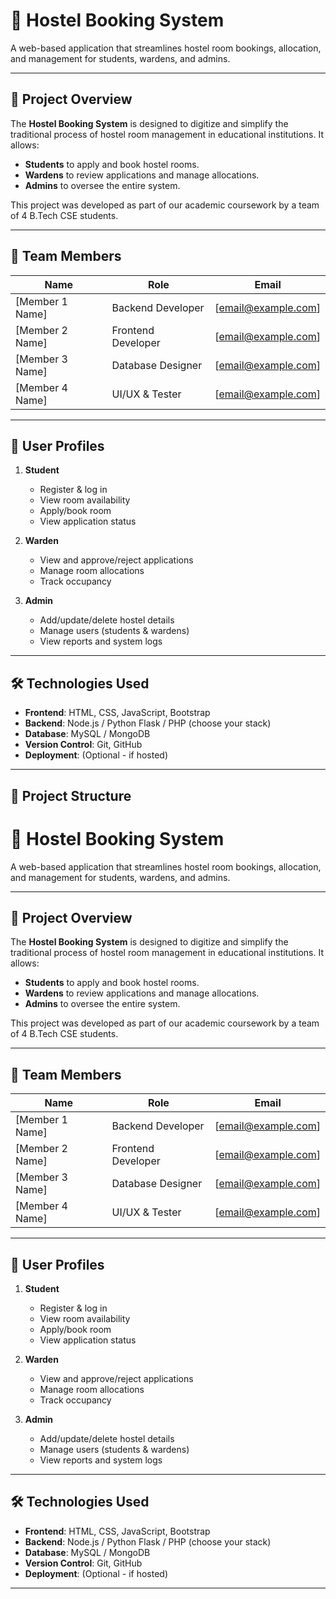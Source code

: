 # 🏨 Hostel Booking System

A web-based application that streamlines hostel room bookings, allocation, and management for students, wardens, and admins.

---

## 🔰 Project Overview

The **Hostel Booking System** is designed to digitize and simplify the traditional process of hostel room management in educational institutions. It allows:

- **Students** to apply and book hostel rooms.
- **Wardens** to review applications and manage allocations.
- **Admins** to oversee the entire system.

This project was developed as part of our academic coursework by a team of 4 B.Tech CSE students.

---

## 👥 Team Members

| Name               | Role               | Email               |
|--------------------|--------------------|---------------------|
| [Member 1 Name]    | Backend Developer  | [email@example.com] |
| [Member 2 Name]    | Frontend Developer | [email@example.com] |
| [Member 3 Name]    | Database Designer  | [email@example.com] |
| [Member 4 Name]    | UI/UX & Tester     | [email@example.com] |

---

## 👤 User Profiles

1. **Student**
   - Register & log in
   - View room availability
   - Apply/book room
   - View application status

2. **Warden**
   - View and approve/reject applications
   - Manage room allocations
   - Track occupancy

3. **Admin**
   - Add/update/delete hostel details
   - Manage users (students & wardens)
   - View reports and system logs

---

## 🛠️ Technologies Used

- **Frontend**: HTML, CSS, JavaScript, Bootstrap  
- **Backend**: Node.js / Python Flask / PHP (choose your stack)  
- **Database**: MySQL / MongoDB  
- **Version Control**: Git, GitHub  
- **Deployment**: (Optional - if hosted)  

---

## 📁 Project Structure

# 🏨 Hostel Booking System

A web-based application that streamlines hostel room bookings, allocation, and management for students, wardens, and admins.

---

## 🔰 Project Overview

The **Hostel Booking System** is designed to digitize and simplify the traditional process of hostel room management in educational institutions. It allows:

- **Students** to apply and book hostel rooms.
- **Wardens** to review applications and manage allocations.
- **Admins** to oversee the entire system.

This project was developed as part of our academic coursework by a team of 4 B.Tech CSE students.

---

## 👥 Team Members

| Name               | Role               | Email               |
|--------------------|--------------------|---------------------|
| [Member 1 Name]    | Backend Developer  | [email@example.com] |
| [Member 2 Name]    | Frontend Developer | [email@example.com] |
| [Member 3 Name]    | Database Designer  | [email@example.com] |
| [Member 4 Name]    | UI/UX & Tester     | [email@example.com] |

---

## 👤 User Profiles

1. **Student**
   - Register & log in
   - View room availability
   - Apply/book room
   - View application status

2. **Warden**
   - View and approve/reject applications
   - Manage room allocations
   - Track occupancy

3. **Admin**
   - Add/update/delete hostel details
   - Manage users (students & wardens)
   - View reports and system logs

---

## 🛠️ Technologies Used

- **Frontend**: HTML, CSS, JavaScript, Bootstrap  
- **Backend**: Node.js / Python Flask / PHP (choose your stack)  
- **Database**: MySQL / MongoDB  
- **Version Control**: Git, GitHub  
- **Deployment**: (Optional - if hosted)  

---
